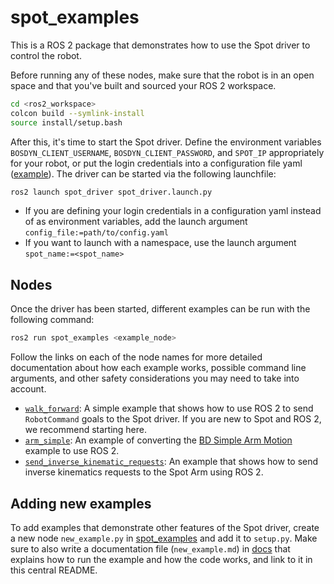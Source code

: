 # spot_examples
This is a ROS 2 package that demonstrates how to use the Spot driver to control the robot.

Before running any of these nodes, make sure that the robot is in an open space and that you've built and sourced your ROS 2 workspace. 
```bash
cd <ros2_workspace>
colcon build --symlink-install
source install/setup.bash
```
After this, it's time to start the Spot driver. Define the environment variables `BOSDYN_CLIENT_USERNAME`, `BOSDYN_CLIENT_PASSWORD`, and `SPOT_IP` appropriately for your robot, or put the login credentials into a configuration file yaml ([example](../spot_driver/config/spot_ros_example.yaml)). The driver can be started via the following launchfile:
```bash
ros2 launch spot_driver spot_driver.launch.py
```
* If you are defining your login credentials in a configuration yaml instead of as environment variables, add the launch argument `config_file:=path/to/config.yaml`
* If you want to launch with a namespace, use the launch argument `spot_name:=<spot_name>`


## Nodes
Once the driver has been started, different examples can be run with the following command:
```bash
ros2 run spot_examples <example_node>
```
Follow the links on each of the node names for more detailed documentation about how each example works, possible command line arguments, and other safety considerations you may need to take into account. 

* [`walk_forward`](docs/walk_forward.md): A simple example that shows how to use ROS 2 to send `RobotCommand` goals to the Spot driver. If you are new to Spot and ROS 2, we recommend starting here.
* [`arm_simple`](docs/arm_simple.md): An example of converting the [BD Simple Arm Motion](https://dev.bostondynamics.com/python/examples/arm_simple/readme) example to use ROS 2. 
* [`send_inverse_kinematic_requests`](docs/send_inverse_kinematics_requests.md): An example that shows how to send inverse kinematics requests to the Spot Arm using ROS 2. 


## Adding new examples
To add examples that demonstrate other features of the Spot driver, create a new node `new_example.py` in [spot_examples](spot_examples) and add it to `setup.py`. Make sure to also write a documentation file (`new_example.md`) in [docs](docs) that explains how to run the example and how the code works, and link to it in this central README. 
